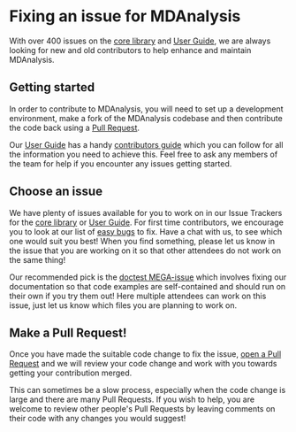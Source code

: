 # Fixing an issue for MDAnalysis

With over 400 issues on the [core library](https://github.com/MDAnalysis/mdanalysis/issues) 
and [User Guide](https://github.com/MDAnalysis/UserGuide/issues), we 
are always looking for new and old contributors to help enhance and 
maintain MDAnalysis.


## Getting started

In order to contribute to MDAnalysis, you will need to set up a
development environment, make a fork of the MDAnalysis codebase
and then contribute the code back using a 
[Pull Request](https://docs.github.com/en/pull-requests/collaborating-with-pull-requests/proposing-changes-to-your-work-with-pull-requests/about-pull-requests).

Our [User Guide](https://userguide.mdanalysis.org/stable/) has a handy 
[contributors guide](https://userguide.mdanalysis.org/stable/contributing_code.html#adding-code-to-mda) which you can
follow for all the information you need to achieve this. Feel free
to ask any members of the team for help if you encounter any issues
getting started.


## Choose an issue

We have plenty of issues available for you to work on in our Issue Trackers for the
[core library](https://github.com/MDAnalysis/mdanalysis/issues) 
or [User Guide](https://github.com/MDAnalysis/UserGuide/issues). 
For first time contributors, we encourage
you to look at our list of [easy bugs](https://github.com/MDAnalysis/mdanalysis/issues?q=is%3Aopen+is%3Aissue+label%3ADifficulty-easy) 
to fix. Have a chat with us,
to see which one would suit you best! When you find something, please
let us know in the issue that you are working on it so that other
attendees do not work on the same thing!

Our recommended pick is the [doctest MEGA-issue](https://github.com/MDAnalysis/mdanalysis/issues/3925) 
which involves
fixing our documentation so that code examples are self-contained
and should run on their own if you try them out! Here multiple
attendees can work on this issue, just let us know which files you
are planning to work on.

## Make a Pull Request!

Once you have made the suitable code change to fix the issue,
[open a Pull Request](https://userguide.mdanalysis.org/stable/contributing_code.html#adding-code-to-mda) 
and we will review your code change
and work with you towards getting your contribution merged.

This can sometimes be a slow process, especially when the
code change is large and there are many Pull Requests. If you
wish to help, you are welcome to review other people's Pull Requests
by leaving comments on their code with any changes you would
suggest!

